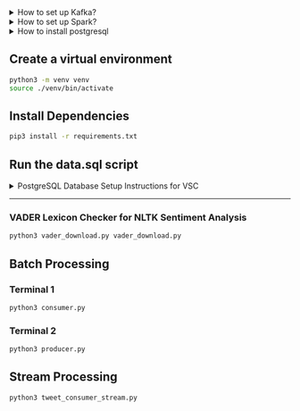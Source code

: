 <details>
<summary> How to set up Kafka?</summary>
<br>

```bash
docker compose -f docker-compose.yml up -d  
```

```bash
docker exec -it <kafka_conatiner_id> /bin/sh
```

```bash
cd opt/kafka_2.13-2.8.1/bin
```

## Create a kafka topic 
```bash
kafka-topics.sh --create --zookeeper zookeeper:2181 --replication-factor 1 --partitions 1 --topic quickstart
```

## Terminal 1 
```bash
kafka-console-producer.sh --topic quickstart --bootstrap-server localhost:9092
```

## Terminal 2
```bash
kafka-console-consumer.sh --topic quickstart --from-beginning --bootstrap-server localhost:9092
```
</details>

<details>
<summary> How to set up Spark?</summary>
<br>

```bash
wget https://downloads.apache.org/spark/spark-3.5.5/spark-3.5.5-bin-hadoop3.tgz
```

```bash
tar -xvzf spark-3.5.5-bin-hadoop3.tgz
mv spark-3.5.5-bin-hadoop3 ~/spark
```

```bash
nano ~/.bashrc
```

```bash
export SPARK_HOME=~/spark
export PATH=$SPARK_HOME/bin:$PATH
```

```bash
source ~/.bashrc
```

## Verify Spark Installation
```bash
pyspark
```
</details>

<details>
<summary> How to install postgresql</summary>
<br>

```bash
sudo apt install postgresql
```
</details>

## Create a virtual environment
```bash
python3 -m venv venv
source ./venv/bin/activate
```

## Install Dependencies
```bash
pip3 install -r requirements.txt
```
## Run the data.sql script

<details>
<summary>PostgreSQL Database Setup Instructions for VSC</summary>

#### 1. Install Database Client
Recommended extension for VS Code:
- **Name**: Database Client JDBC
- **VS Marketplace Link**: [Database Client JDBC](https://marketplace.visualstudio.com/items?itemName=cweijan.dbclient-jdbc)

#### 2. Connect to PostgreSQL Database
Select PostgreSQL and use credentials to connect:

```properties
Host: localhost 
Port: 5432 
Username: your_username
Password: your_password
```

#### 3. Run the data.sql script

</details>

----

### VADER Lexicon Checker for NLTK Sentiment Analysis
```bash
python3 vader_download.py vader_download.py
```

## Batch Processing

### Terminal 1
```bash
python3 consumer.py
```

### Terminal 2
```bash
python3 producer.py
```

## Stream Processing

```bash
python3 tweet_consumer_stream.py
```
